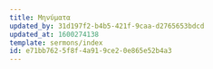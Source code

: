 ```yaml
---
title: Μηνύματα
updated_by: 31d197f2-b4b5-421f-9caa-d2765653bdcd
updated_at: 1600274138
template: sermons/index
id: e71bb762-5f8f-4a91-9ce2-0e865e52b4a3
---
```

